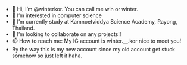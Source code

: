 - 👋 Hi, I’m @winterkor. You can call me win or winter.
- 👀 I’m interested in computer science
- 🌱 I’m currently study at Kamnoetviddya Science Academy, Rayong, Thailand.
- 💞️ I’m looking to collaborate on any projects!!
- 📫 How to reach me: My IG account is winter.__.kor nice to meet you!
- By the way this is my new account since my old account get stuck somehow so just left it haha.

<!---
winterkor/winterkor is a ✨ special ✨ repository because its `README.md` (this file) appears on your GitHub profile.
You can click the Preview link to take a look at your changes.
--->
